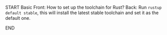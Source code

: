 START
Basic
Front: How to set up the toolchain for Rust?
Back: 
Run `rustup default stable`, this will install the latest stable toolchain and set it as the default one.
<!--ID: 1736844576701-->
END
